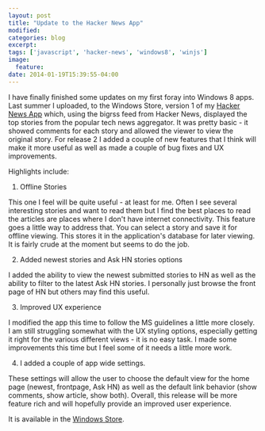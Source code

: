 ```yaml
---
layout: post
title: "Update to the Hacker News App"
modified:
categories: blog
excerpt:
tags: ['javascript', 'hacker-news', 'windows8', 'winjs']
image:
  feature:
date: 2014-01-19T15:39:55-04:00
---
```


I have finally finished some updates on my first foray into Windows 8 apps. Last summer I uploaded, to the Windows Store, version 1 of my [Hacker News App](http://apps.microsoft.com/windows/en-us/app/hacker-news-app/d26f7f82-0c9d-46fa-aecf-f02f817a0729) which, using the bigrss feed from Hacker News, displayed the top stories from the popular tech news aggregator. It was pretty basic - it showed comments for each story and allowed the viewer to view the original story. For release 2 I added a couple of new features that I think will make it more useful as well as made a couple of bug fixes and UX improvements.

Highlights include:

1. Offline Stories

This one I feel will be quite useful - at least for me. Often I see several interesting stories and want to read them but I find the best places to read the articles are places where I don't have internet connectivity. This feature goes a little way to address that. You can select a story and save it for offline viewing. This stores it in the application's database for later viewing. It is fairly crude at the moment but seems to do the job.

2. Added newest stories and Ask HN stories options

I added the ability to view the newest submitted stories to HN as well as the ability to filter to the latest Ask HN stories. I personally just browse the front page of HN but others may find this useful.

3. Improved UX experience

I modified the app this time to follow the MS guidelines a little more closely. I am still struggling somewhat with the UX styling options, especially getting it right for the various different views - it is no easy task. I made some improvements this time but I feel some of it needs a little more work.

4. I added a couple of app wide settings.

These settings will allow the user to choose the default view for the home page (newest, frontpage, Ask HN) as well as the default link behavior (show comments, show article, show both).
Overall, this release will be more feature rich and will hopefully provide an improved user experience.

It is available in the [Windows Store](http://apps.microsoft.com/windows/en-us/app/hacker-news-app/d26f7f82-0c9d-46fa-aecf-f02f817a0729).